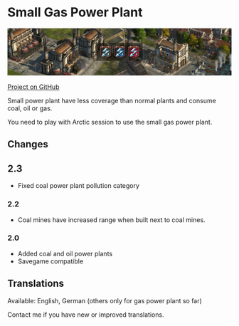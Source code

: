 # Small Gas Power Plant

![](./banner.png)

[Project on GitHub](https://github.com/jakobharder/anno-1800-jakobs-mods)

Small power plant have less coverage than normal plants and consume coal, oil or gas.

You need to play with Arctic session to use the small gas power plant.

## Changes

## 2.3

- Fixed coal power plant pollution category

### 2.2

- Coal mines have increased range when built next to coal mines.

### 2.0

- Added coal and oil power plants
- Savegame compatible

## Translations

Available: English, German (others only for gas power plant so far)

Contact me if you have new or improved translations.

